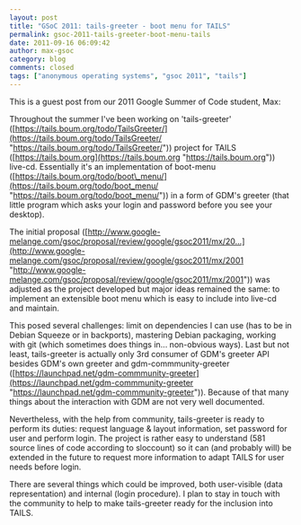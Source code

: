 ```yaml
---
layout: post
title: "GSoC 2011: tails-greeter - boot menu for TAILS"
permalink: gsoc-2011-tails-greeter-boot-menu-tails
date: 2011-09-16 06:09:42
author: max-gsoc
category: blog
comments: closed
tags: ["anonymous operating systems", "gsoc 2011", "tails"]
---
```


This is a guest post from our 2011 Google Summer of Code student, Max:

Throughout the summer I've been working on 'tails-greeter' ([https://tails.boum.org/todo/TailsGreeter/](https://tails.boum.org/todo/TailsGreeter/ "https://tails.boum.org/todo/TailsGreeter/")) project for TAILS ([https://tails.boum.org](https://tails.boum.org "https://tails.boum.org")) live-cd. Essentially it's an implementation of boot-menu ([https://tails.boum.org/todo/boot\_menu/](https://tails.boum.org/todo/boot_menu/ "https://tails.boum.org/todo/boot_menu/")) in a form of GDM's greeter (that little program which asks your login and password before you see your desktop).

The initial proposal ([http://www.google-melange.com/gsoc/proposal/review/google/gsoc2011/mx/20...](http://www.google-melange.com/gsoc/proposal/review/google/gsoc2011/mx/2001 "http://www.google-melange.com/gsoc/proposal/review/google/gsoc2011/mx/2001")) was adjusted as the project developed but major ideas remained the same: to implement an extensible boot menu which is easy to include into live-cd and maintain.

This posed several challenges: limit on dependencies I can use (has to be in Debian Squeeze or in backports), mastering Debian packaging, working with git (which sometimes does things in... non-obvious ways). Last but not least, tails-greeter is actually only 3rd consumer of GDM's greeter API besides GDM's own greeter and gdm-commmunity-greeter ([https://launchpad.net/gdm-commmunity-greeter](https://launchpad.net/gdm-commmunity-greeter "https://launchpad.net/gdm-commmunity-greeter")). Because of that many things about the interaction with GDM are not very well documented.

Nevertheless, with the help from community, tails-greeter is ready to perform its duties: request language & layout information, set password for user and perform login. The project is rather easy to understand (581 source lines of code according to sloccount) so it can (and probably will) be extended in the future to request more information to adapt TAILS for user needs before login.

There are several things which could be improved, both user-visible (data representation) and internal (login procedure). I plan to stay in touch with the community to help to make tails-greeter ready for the inclusion into TAILS.
